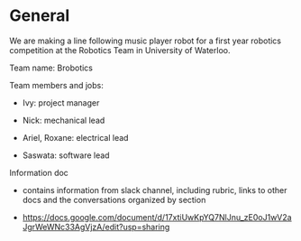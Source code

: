 # General
We are making a line following music player robot for a first year robotics competition at the Robotics Team in University of Waterloo. 

Team name: Brobotics


Team members and jobs:

  - Ivy: project manager
  
  - Nick: mechanical lead
  
  - Ariel, Roxane: electrical lead
  
  - Saswata: software lead
  


Information doc

  - contains information from slack channel, including rubric, links to other docs and the conversations organized by section
  
  - https://docs.google.com/document/d/17xtiUwKpYQ7NlJnu_zE0oJ1wV2aJgrWeWNc33AgVjzA/edit?usp=sharing
